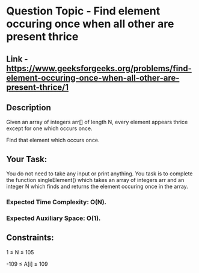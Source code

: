 # Question Topic - Find element occuring once when all other are present thrice

## Link - https://www.geeksforgeeks.org/problems/find-element-occuring-once-when-all-other-are-present-thrice/1

## Description

Given an array of integers arr[] of length N, every element appears thrice except for one which occurs once.

Find that element which occurs once.


## Your Task:
You do not need to take any input or print anything. You task is to complete the function singleElement() which takes an array of integers arr and an integer N which finds and returns the element occuring once in the array.

### Expected Time Complexity: O(N).
### Expected Auxiliary Space: O(1).

## Constraints:

1 ≤ N ≤ 105

-109 ≤ A[i] ≤ 109

